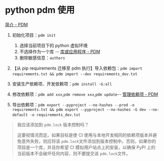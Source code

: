 
# python pdm 使用

[简介 - PDM](https://pdm-project.org/zh-cn/latest/)

1. 初始化项目：`pdm init`​

   1. 选择当前项目下的 python 虚拟环境
   2. 不选择作为一个库 -- [库或应用程序 - PDM](https://pdm-project.org/zh-cn/latest/usage/project/#_3)
   3. 删除敏感信息：`authors`​
2. 【从 pip requirements 迁移至 pdm 执行】导入依赖包：`pdm import requirements.txt && pdm import --dev requirements_dev.txt`​
3. 安装生产依赖项、开发依赖项：`pdm install -G:all`​
4. 修改依赖项：`pdm add xxx`​,`pdm remove xxx`​,`pdm update`​ -- [管理依赖项 - PDM](https://pdm-project.org/zh-cn/latest/usage/dependency/#_7)
5. 导出依赖项：`pdm export --pyproject --no-hashes --prod -o requirements.txt && pdm export --pyproject --no-hashes -G dev --no-default -o requirements_dev.txt`​

> 我应该添加到 `pdm.lock`​ 版本控制吗？
>
> 这要视情况而定。如果目标是使 CI 使用与本地开发相同的依赖项版本并避免意外失败，则应将该 `pdm.lock`​ 文件添加到版本控制中。否则，如果你的项目是一个库，并且你希望 CI 模拟用户站点上的安装，以确保 PyPI 上的当前版本不会破坏任何内容，则不要提交该 `pdm.lock`​ 文件。

‍

